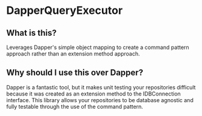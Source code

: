 DapperQueryExecutor
===================

What is this?
-------------
Leverages Dapper's simple object mapping to create a command pattern approach rather than an extension method approach.

Why should I use this over Dapper?
----------------------------------
Dapper is a fantastic tool, but it makes unit testing your repositories difficult because it was created as an extension method to the IDBConnection interface.
This library allows your repositories to be database agnostic and fully testable through the use of the command pattern.


